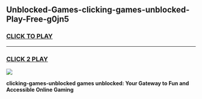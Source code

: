 
## Unblocked-Games-clicking-games-unblocked-Play-Free-g0jn5
<h3>
<a href="https://premium76.site?title=clicking-games-unblocked&ref=18A1">CLICK TO PLAY</a></h3>
<hr>

<h3>
<a href="https://premium76.site?title=clicking-games-unblocked&ref=18A1">CLICK 2 PLAY</a>
  
</h3>

<a href="https://premium76.site?title=clicking-games-unblocked&ref=18A1"><img src="https://clearcache.store/games.png"></a>


**clicking-games-unblocked games unblocked: Your Gateway to Fun and Accessible Online Gaming**
